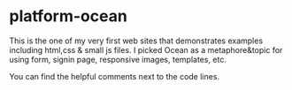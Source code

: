 # platform-ocean

This is the one of my very first web sites that demonstrates examples including html,css & small js files.
I picked Ocean as a metaphore&topic for using form, signin page, responsive images, templates, etc.

You can find the helpful comments next to the code lines.

